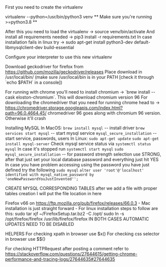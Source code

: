 First you need to create the virtualenv


virtualenv --python=/usr/bin/python3 venv
** Make sure you're running >=python3.8 **


After this you need to load the virtualenv -> source venv/bin/activate
And install all requirements needed -> pip3 install -r requirements.txt
In case installation fails in linux try -> sudo apt-get install python3-dev default-libmysqlclient-dev build-essential

Configure your interpreter to use this new virtualenv


Download geckodriver for firefox from https://github.com/mozilla/geckodriver/releases 
Place download in /usr/local/bin/ (make sure /usr/local/bin is in your PATH [check it through ´echo $PATH´ in a console])


For running with chrome you'll need to install chromium -> ´brew install --cask eloston-chromium´. This will download chromium version 96 
For downloading the chromedriver that you need for running chrome head to -> https://chromedriver.storage.googleapis.com/index.html?path=96.0.4664.45/
chromedriver 96 goes along with chromium 96 version. Otherwise it'll crash


Installing MySQL
In MacOS:
    `brew install mysql` -- install driver
    `brew services start mysql` -- start mysql service
    `mysql_secure_installation` -- start service, passwords, users
In Linux:
    `sudo apt-get update`
    `sudo apt-get install mysql-server`
    Check mysql service status via
        `systemctl status mysql`
        In case it's stopped run
            `systemctl start mysql`
    `sudo mysql_secure_installation` -- for password strength selection use STRONG, after that just set your local database password and everything just hit YES
        In case you have problem accessing using the password you have just defined try the following
            `sudo mysql`
            `alter user 'root'@'localhost' identified with mysql_native_password by 'oneNewPasswordYouJustInvented'';`
            

CREATE MYSQL CORRESPONDING TABLES
after we add a file with proper tables creation I will put the file location in here


Firefox v66 on https://ftp.mozilla.org/pub/firefox/releases/66.0.3
    - Mac installation is just straight forward
    - For linux installation steps to follow are this:
        sudo tar xjf ~/FirefoxSetup.tar.bz2 -C /opt/
        sudo ln -s /opt/firefox/firefox /usr/lib/firefox/firefox
IN BOTH CASES AUTOMATIC UPDATES NEED TO BE DISABLED



HELPERS
For checking xpath in browser use $x(<expression>)
For checking css selector in browser use $$(<expresion>)


For checking HTTPRequest after posting a comment refer to
https://stackoverflow.com/questions/27644615/getting-chrome-performance-and-tracing-logs/27644635#27644635
